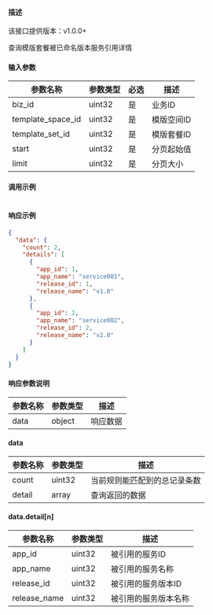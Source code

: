 #### 描述

该接口提供版本：v1.0.0+

查询模版套餐被已命名版本服务引用详情

#### 输入参数

| 参数名称          | 参数类型 | 必选 | 描述       |
| ----------------- | -------- | ---- | ---------- |
| biz_id            | uint32   | 是   | 业务ID     |
| template_space_id | uint32   | 是   | 模版空间ID |
| template_set_id   | uint32   | 是   | 模版套餐ID |
| start             | uint32   | 是   | 分页起始值 |
| limit             | uint32   | 是   | 分页大小   |

#### 调用示例

```json

```

#### 响应示例

```json
{
  "data": {
    "count": 2,
    "details": [
      {
        "app_id": 1,
        "app_name": "service001",
        "release_id": 1,
        "release_name": "v1.0"
      },
      {
        "app_id": 2,
        "app_name": "service002",
        "release_id": 2,
        "release_name": "v2.0"        
      }
    ]
  }
}
```

#### 响应参数说明

| 参数名称 | 参数类型 | 描述     |
| -------- | -------- | -------- |
| data     | object   | 响应数据 |

#### data

| 参数名称 | 参数类型 | 描述                         |
| -------- | -------- | ---------------------------- |
| count    | uint32   | 当前规则能匹配到的总记录条数 |
| detail   | array    | 查询返回的数据               |

#### data.detail[n]

| 参数名称     | 参数类型 | 描述                 |
| ------------ | -------- | -------------------- |
| app_id       | uint32   | 被引用的服务ID       |
| app_name     | uint32   | 被引用的服务名称     |
| release_id   | uint32   | 被引用的服务版本ID   |
| release_name | uint32   | 被引用的服务版本名称 |

